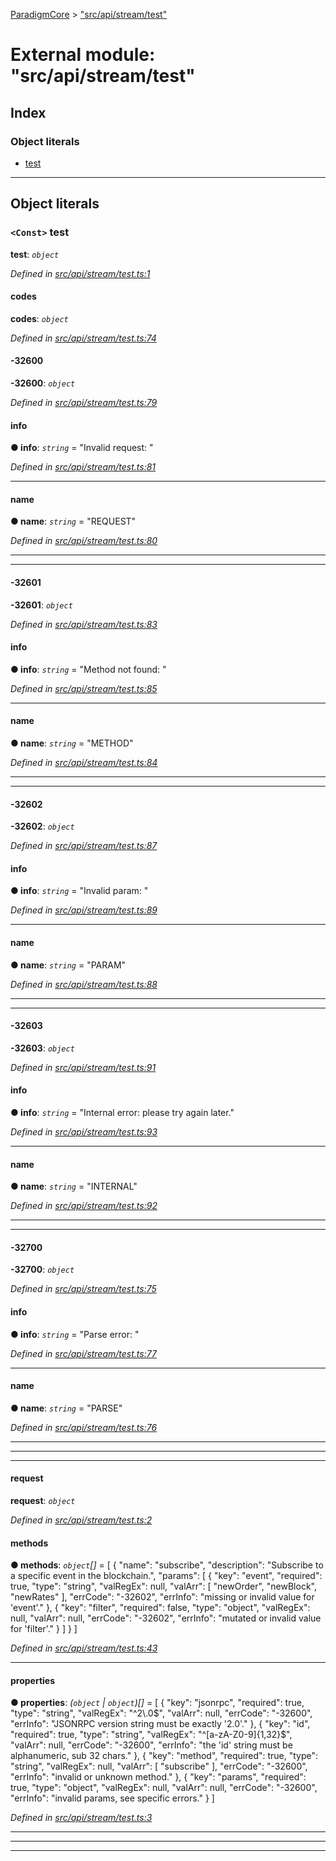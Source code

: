 [ParadigmCore](../README.md) > ["src/api/stream/test"](../modules/_src_api_stream_test_.md)

# External module: "src/api/stream/test"

## Index

### Object literals

* [test](_src_api_stream_test_.md#test)

---

## Object literals

<a id="test"></a>

### `<Const>` test

**test**: *`object`*

*Defined in [src/api/stream/test.ts:1](https://github.com/paradigmfoundation/paradigmcore/blob/7d688ae/src/api/stream/test.ts#L1)*

<a id="test.codes"></a>

####  codes

**codes**: *`object`*

*Defined in [src/api/stream/test.ts:74](https://github.com/paradigmfoundation/paradigmcore/blob/7d688ae/src/api/stream/test.ts#L74)*

<a id="test.codes._32600"></a>

####  -32600

**-32600**: *`object`*

*Defined in [src/api/stream/test.ts:79](https://github.com/paradigmfoundation/paradigmcore/blob/7d688ae/src/api/stream/test.ts#L79)*

<a id="test.codes._32600.info"></a>

####  info

**● info**: *`string`* = "Invalid request: "

*Defined in [src/api/stream/test.ts:81](https://github.com/paradigmfoundation/paradigmcore/blob/7d688ae/src/api/stream/test.ts#L81)*

___
<a id="test.codes._32600.name"></a>

####  name

**● name**: *`string`* = "REQUEST"

*Defined in [src/api/stream/test.ts:80](https://github.com/paradigmfoundation/paradigmcore/blob/7d688ae/src/api/stream/test.ts#L80)*

___

___
<a id="test.codes._32601"></a>

####  -32601

**-32601**: *`object`*

*Defined in [src/api/stream/test.ts:83](https://github.com/paradigmfoundation/paradigmcore/blob/7d688ae/src/api/stream/test.ts#L83)*

<a id="test.codes._32601.info-1"></a>

####  info

**● info**: *`string`* = "Method not found: "

*Defined in [src/api/stream/test.ts:85](https://github.com/paradigmfoundation/paradigmcore/blob/7d688ae/src/api/stream/test.ts#L85)*

___
<a id="test.codes._32601.name-1"></a>

####  name

**● name**: *`string`* = "METHOD"

*Defined in [src/api/stream/test.ts:84](https://github.com/paradigmfoundation/paradigmcore/blob/7d688ae/src/api/stream/test.ts#L84)*

___

___
<a id="test.codes._32602"></a>

####  -32602

**-32602**: *`object`*

*Defined in [src/api/stream/test.ts:87](https://github.com/paradigmfoundation/paradigmcore/blob/7d688ae/src/api/stream/test.ts#L87)*

<a id="test.codes._32602.info-2"></a>

####  info

**● info**: *`string`* = "Invalid param: "

*Defined in [src/api/stream/test.ts:89](https://github.com/paradigmfoundation/paradigmcore/blob/7d688ae/src/api/stream/test.ts#L89)*

___
<a id="test.codes._32602.name-2"></a>

####  name

**● name**: *`string`* = "PARAM"

*Defined in [src/api/stream/test.ts:88](https://github.com/paradigmfoundation/paradigmcore/blob/7d688ae/src/api/stream/test.ts#L88)*

___

___
<a id="test.codes._32603"></a>

####  -32603

**-32603**: *`object`*

*Defined in [src/api/stream/test.ts:91](https://github.com/paradigmfoundation/paradigmcore/blob/7d688ae/src/api/stream/test.ts#L91)*

<a id="test.codes._32603.info-3"></a>

####  info

**● info**: *`string`* = "Internal error: please try again later."

*Defined in [src/api/stream/test.ts:93](https://github.com/paradigmfoundation/paradigmcore/blob/7d688ae/src/api/stream/test.ts#L93)*

___
<a id="test.codes._32603.name-3"></a>

####  name

**● name**: *`string`* = "INTERNAL"

*Defined in [src/api/stream/test.ts:92](https://github.com/paradigmfoundation/paradigmcore/blob/7d688ae/src/api/stream/test.ts#L92)*

___

___
<a id="test.codes._32700"></a>

####  -32700

**-32700**: *`object`*

*Defined in [src/api/stream/test.ts:75](https://github.com/paradigmfoundation/paradigmcore/blob/7d688ae/src/api/stream/test.ts#L75)*

<a id="test.codes._32700.info-4"></a>

####  info

**● info**: *`string`* = "Parse error: "

*Defined in [src/api/stream/test.ts:77](https://github.com/paradigmfoundation/paradigmcore/blob/7d688ae/src/api/stream/test.ts#L77)*

___
<a id="test.codes._32700.name-4"></a>

####  name

**● name**: *`string`* = "PARSE"

*Defined in [src/api/stream/test.ts:76](https://github.com/paradigmfoundation/paradigmcore/blob/7d688ae/src/api/stream/test.ts#L76)*

___

___

___
<a id="test.request"></a>

####  request

**request**: *`object`*

*Defined in [src/api/stream/test.ts:2](https://github.com/paradigmfoundation/paradigmcore/blob/7d688ae/src/api/stream/test.ts#L2)*

<a id="test.request.methods"></a>

####  methods

**● methods**: *`object`[]* =  [
            {
                "name": "subscribe",
                "description": "Subscribe to a specific event in the blockchain.",
                "params": [
                    {
                        "key": "event",
                        "required": true,
                        "type": "string",
                        "valRegEx": null,
                        "valArr": [
                            "newOrder",
                            "newBlock",
                            "newRates"
                        ],
                        "errCode": "-32602",
                        "errInfo":  "missing or invalid value for 'event'."
                    },
                    {
                        "key": "filter",
                        "required": false,
                        "type": "object",
                        "valRegEx": null,
                        "valArr": null,
                        "errCode": "-32602",
                        "errInfo":  "mutated or invalid value for 'filter'."
                    }
                ]
            }
        ]

*Defined in [src/api/stream/test.ts:43](https://github.com/paradigmfoundation/paradigmcore/blob/7d688ae/src/api/stream/test.ts#L43)*

___
<a id="test.request.properties"></a>

####  properties

**● properties**: *(`object` \| `object`)[]* =  [
            {
                "key": "jsonrpc",
                "required": true,
                "type": "string",
                "valRegEx": "^2\\.0$",
                "valArr": null,
                "errCode": "-32600",
                "errInfo":  "JSONRPC version string must be exactly '2.0'."
            },
            {
                "key": "id",
                "required": true,
                "type": "string",
                "valRegEx": "^[a-zA-Z0-9]{1,32}$",
                "valArr": null,
                "errCode": "-32600",
                "errInfo":  "the 'id' string must be alphanumeric, sub 32 chars."
            },
            {
                "key": "method",
                "required": true,
                "type": "string",
                "valRegEx": null,
                "valArr": [
                    "subscribe"
                ],
                "errCode": "-32600",
                "errInfo":  "invalid or unknown method."
            },
            {
                "key": "params",
                "required": true,
                "type": "object",
                "valRegEx": null,
                "valArr": null,
                "errCode": "-32600",
                "errInfo":  "invalid params, see specific errors."
            }
        ]

*Defined in [src/api/stream/test.ts:3](https://github.com/paradigmfoundation/paradigmcore/blob/7d688ae/src/api/stream/test.ts#L3)*

___

___

___

